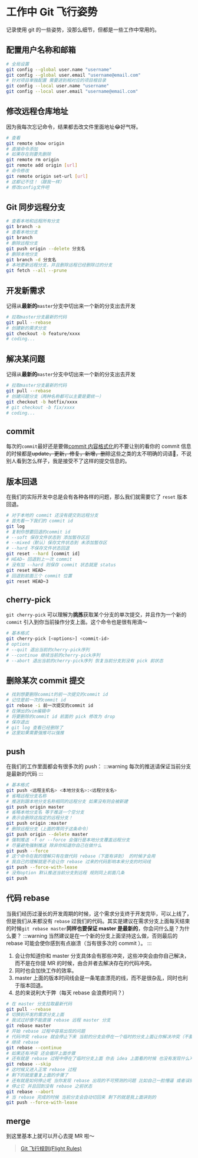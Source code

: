 # 工作中 Git 飞行姿势

记录使用 git 的一些姿势，没那么细节，但都是一些工作中常用的。

## 配置用户名称和邮箱

```sh
# 全局设置
git config --global user.name "username"
git config --global user.email "username@email.com"
# 针对项目单独配置 需要进到相对应的项目根目录
git config --local user.name "username"
git config --local user.email "username@email.com"
```

## 修改远程仓库地址

因为我每次忘记命令，结果都去改文件里面地址:joy:好气呀。

```sh
# 查看
git remote show origin
# 直接命令添加
# 如果存在则要先删除
git remote rm origin
git remote add origin [url]
# 命令修改
git remote origin set-url [url]
# 这都记不住！（跟我一样）
# 修改config文件吧
```

## Git 同步远程分支

```sh
# 查看本地和远程所有分支
git branch -a
# 查看本地分支
git branch
# 删除远程分支
git push origin --delete 分支名
# 删除本地分支
git branch -d 分支名
# 本地更新远程分支，并且删除远程已经删除过的分支
git fetch --all --prune
```

## 开发新需求

记得从**最新的**`master`分支中切出来一个新的分支出去开发

```sh {1}
# 拉取master分支最新的代码
git pull --rebase
# 创建新的需求分支
git checkout -b feature/xxxx
# coding...
```

## 解决某问题

记得从**最新的**`master`分支中切出来一个新的分支出去开发

```sh {1}
# 拉取master分支最新的代码
git pull --rebase
# 创建问题分支（两种名称都可以主要是要统一）
git checkout -b hotfix/xxxx
# git checkout -b fix/xxxx
# coding...
```

## commit

每次的`commit`最好还是要做[commit 内容格式化](https://lqk9511.github.io/blog/share/git-commit-message.html)的不要让别的看你的 commit 信息的时候都是~~update，更新，修复，新增，删除~~这些之类的太不明确的词语:triumph:，不说别人看到怎么样子，我是接受不了这样的提交信息的。

## 版本回退

在我们的实际开发中总是会有各种各样的问题，那么我们就需要它了 `reset` 版本回退。

```sh
# 对于本地的 commit 还没有提交到远程分支
# 首先看一下我们的 commit id
git log
# 复制你想要回退的commit id
# --soft 保存文件状态到 添加暂存区后
# --mixed（默认）保存文件状态到 未添加暂存区
# --hard 不保存文件状态回退
git reset --hard [commit id]
# HEAD~ 回退到上一次 commit
# 没有加 --hard 则保存 commit 状态就是 status
git reset HEAD~
# 回退到前面三个 commit 位置
git reset HEAD~3
```

## cherry-pick

`git cherry-pick` 可以理解为**挑拣**获取某个分支的单次提交，并且作为一个新的 `commit` 引入到你当前操作分支上面。这个命令也是很有用滴～

```sh
# 基本格式
git cherry-pick [<options>] <commit-id>
# options
# --quit 退出当前的cherry-pick序列
# --continue 继续当前的cherry-pick序列
# --abort 退出当前的cherry-pick序列 恢复当前分支到没有 pick 前状态
```

## 删除某次 commit 提交

```sh
# 找到想要删除commit的前一次提交的commit id
# 记住是前一次的commit id
git rebase -i 前一次提交的commit id
# 在弹出的vim编辑中
# 将要删除的commit id 前面的 pick 修改为 drop
# 保存退出
# git log 查看已经删除了
# 这里如果需要强推可以强推
```

## push

在我们的工作里面都会有很多次的 push：
:::warning
每次的推送请保证当前分支是最新的代码
:::

```sh
# 基本格式
git push <远程主机名> <本地分支名>:<远程分支名>
# 省略远程分支名称
# 推送到跟本地分支名称相同的远程分支 如果没有则会被新建
git push origin master
# 省略本地分支名 等于推送一个空分支
# 表示会删除这指定的远程分支！
git push origin :master
# 删除远程分支（上面的等同于这条命令）
git push origin --delete master
# 强制推送 -f or --force 会强行是本地分支覆盖远程分支
# 尽量避免强制推送 除非你知道你自己在做什么
git push --force
# 这个命令在我的理解只有在做代码 rebase（下面有讲到） 的时候才会用
# 我自己的理解就是不会让你 rebase 过来的代码影响本来分支的时间线
git push --force-with-lease
# 没有option 默认推送当前分支到远程 规则同上前面几条
git push
```

## 代码 rebase

当我们经历过漫长的开发周期的时候，这个需求分支终于开发完毕，可以上线了，但是我们从来都没有 `rebase` 过我们的代码。其实是建议在需求分支上面每天结束的时候`git rebase master`**同样也要保证 master 是最新的**，你会问什么是？为什么要？
:::warning
当然建议是在一个新的分支上面坚持这么做，否则最后的 rebase 可能会使你感到有点崩溃（当有很多次的 commit ）。
:::

1. 会让你知道你和 master 分支具体会有那些冲突，这些冲突会由你自己解决，而不是在你提 MR 的时候，由合并者去解决存在的代码冲突。
2. 同时也会加快工作的效率。
3. master 上面的版本时间线会是一条笔直漂亮的线，而不是很杂乱，同时也利于版本回退。
4. 总的来说利大于弊（每天 rebase 会浪费时间？）

```sh
# 在 master 分支拉取最新代码
git pull --rebase
# 切换到开发的需求分支上面
# 我试过好像不能直接 rebase 远程 master 分支
git rebase master
# 开始 rebase 过程中容易出现的问题
# 代码冲突 rebase 就会停止下来 当前的分支会停在一个临时的分支上面让你解决冲突（不要慌） 没有什么大的问题 正常解决冲突 完事记得 git add .
# 继续 rebase
git rebase --continue
# 如果还有冲突 还会循环上面步骤
# 还有就是 rebase 过程中停在了临时分支上面 你去 idea 上面看的时候 也没有发现什么冲突的 这时候就应该跳过这个了
git rebase --skip
# 这时候又进入正常 rebase 过程
# 剩下的就是重复上面的步骤了
# 还有就是如何停止呢 当你发现 rebase 出现的不可预测的问题 比如自己一脸懵逼 或者误操作 或者...
# 停止它 并且回到没有 rebase 之前状态
git rebase --abort
# 当 rebase 完成的时候 当前分支会自动切回来 剩下的就是我上面讲到的
git push --force-with-lease
```

## merge

到这里基本上就可以开心去提 MR 啦～

> [Git 飞行规则(Flight Rules)](https://github.com/k88hudson/git-flight-rules/blob/master/README_zh-CN.md)
